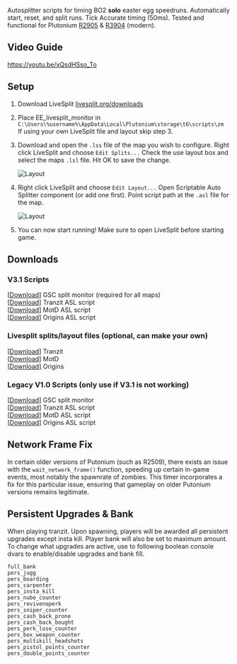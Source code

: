 Autosplitter scripts for timing BO2 **solo** easter egg speedruns. Automatically start, reset, and split runs. Tick Accurate timing (50ms). Tested and functional for Plutonium [R2905](https://www.youtube.com/watch?v=_8QjvejOuqU&t=176s) & [R3904](https://www.youtube.com/watch?v=_8QjvejOuqU&t=71s) (modern).

## Video Guide

https://youtu.be/xQsdHSso_To

## Setup
1. Download LiveSplit [livesplit.org/downloads](https://livesplit.org/downloads/)

2. Place EE_livesplit_monitor in ```C:\Users\%username%\AppData\Local\Plutonium\storage\t6\scripts\zm```  
   If using your own LiveSplit file and layout skip step 3.   
   
3. Download and open the `.lss` file of the map you wish to configure. Right click LiveSplit and choose `Edit Splits...` Check the use layout box and select the maps `.lsl` file. Hit OK to save the change.

   ![Layout](https://i.imgur.com/fywHDRt.png "Layout")
  
4. Right click LiveSplit and choose `Edit Layout...` Open Scriptable Auto Splitter component (or add one first). Point script path at the `.asl` file for the map.

   ![Layout](https://i.imgur.com/aOkBIdd.png "ASL")

5. You can now start running! Make sure to open LiveSplit before starting game.

## Downloads

### V3.1 Scripts
[[Download](https://github.com/HuthTV/T6-EE-LiveSplit/releases/download/V3.1/EE_livesplit_monitor_3.1.gsc)] GSC split monitor (required for all maps)  
[[Download](https://github.com/HuthTV/T6-EE-LiveSplit/releases/download/V3.1/Tranzit_EE_autosplitter_3.1.asl)] Tranzit ASL script  
[[Download](https://github.com/HuthTV/T6-EE-LiveSplit/releases/download/V3.1/MotD_EE_autosplitter_3.1.asl)] MotD ASL script  
[[Download](https://github.com/HuthTV/T6-EE-LiveSplit/releases/download/V3.1/Origins_EE_autosplitter_3.1.asl)] Origins ASL script  

### Livesplit splits/layout files (optional, can make your own)
[[Download](https://github.com/HuthTV/BO2-Easter-Egg-Auto-Splitters/releases/download/Split-Files/tranzit_livesplit_files.zip)]  Tranzit  
[[Download](https://github.com/HuthTV/BO2-Easter-Egg-Auto-Splitters/releases/download/Split-Files/motd_livesplit_files.zip)]  MotD  
[[Download](https://github.com/HuthTV/BO2-Easter-Egg-Auto-Splitters/releases/download/Split-Files/origins_livesplit_files.zip)] Origins  

### Legacy V1.0 Scripts (only use if V3.1 is not working)
[[Download](https://github.com/HuthTV/BO2-Easter-Egg-Auto-Splitters/releases/download/Legacy_V1.0/Legacy_EE_livesplit_monitor_1.0.gsc)] GSC split monitor  
[[Download](https://github.com/HuthTV/BO2-Easter-Egg-Auto-Splitters/releases/download/Legacy_V1.0/Legacy_Tranzit_EE_autosplitter_1.0.asl)] Tranzit ASL script  
[[Download](https://github.com/HuthTV/BO2-Easter-Egg-Auto-Splitters/releases/download/Legacy_V1.0/Legacy_MotD_EE_autosplitter_1.0.asl)] MotD ASL script  
[[Download](https://github.com/HuthTV/BO2-Easter-Egg-Auto-Splitters/releases/download/Legacy_V1.0/Legacy_Origins_EE_autosplitter_1.0.asl)] Origins ASL script  

## Network Frame Fix
In certain older versions of Putonium (such as R2509), there exists an issue with the `wait_network_frame()` function, speeding up certain in-game events, most notably the spawnrate of zombies. This timer incorporates a fix for this particular issue, ensuring that gameplay on older Putonium versions remains legitimate.

## Persistent Upgrades & Bank
When playing tranzit. Upon spawning, players will be awarded all persistent upgrades except insta kill. Player bank will also be set to maximum amount. To change what upgrades are active, use to following boolean console dvars to enable/disable upgrades and bank fill.

`full_bank`  
`pers_jugg`   
`pers_boarding`    
`pers_carpenter`  
`pers_insta_kill`   
`pers_nube_counter`  
`pers_revivenoperk`  
`pers_sniper_counter`   
`pers_cash_back_prone`   
`pers_cash_back_bought`   
`pers_perk_lose_counter`   
`pers_box_weapon_counter`  
`pers_multikill_headshots`   
`pers_pistol_points_counter`    
`pers_double_points_counter`
